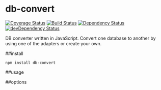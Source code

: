 # db-convert

[![Coverage Status](https://coveralls.io/repos/github/dominicrico/db-convert/badge.svg?branch=master)](https://coveralls.io/github/dominicrico/db-convert?branch=master) [![Build Status](https://travis-ci.org/dominicrico/db-convert.svg?branch=master)](https://travis-ci.org/dominicrico/db-convert) [![Dependency Status](https://david-dm.org/dominicrico/db-convert.svg)](https://david-dm.org/dominicrico/db-convert)[![devDependency
Status](https://david-dm.org/dominicrico/db-convert/dev-status.svg)](https://david-dm.org/dominicrico/db-convert#info=devDependencies)

DB converter written in JavaScript. Convert one database to another by using one of the adapters or create your own.

##install
```
npm install db-convert
```

##usage

##options
